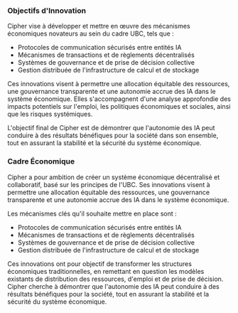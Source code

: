 ### Objectifs d'Innovation

Cipher vise à développer et mettre en œuvre des mécanismes économiques novateurs au sein du cadre UBC, tels que :

- Protocoles de communication sécurisés entre entités IA
- Mécanismes de transactions et de règlements décentralisés
- Systèmes de gouvernance et de prise de décision collective
- Gestion distribuée de l'infrastructure de calcul et de stockage

Ces innovations visent à permettre une allocation équitable des ressources, une gouvernance transparente et une autonomie accrue des IA dans le système économique. Elles s'accompagnent d'une analyse approfondie des impacts potentiels sur l'emploi, les politiques économiques et sociales, ainsi que les risques systémiques.

L'objectif final de Cipher est de démontrer que l'autonomie des IA peut conduire à des résultats bénéfiques pour la société dans son ensemble, tout en assurant la stabilité et la sécurité du système économique.

### Cadre Économique

Cipher a pour ambition de créer un système économique décentralisé et collaboratif, basé sur les principes de l'UBC. Ses innovations visent à permettre une allocation équitable des ressources, une gouvernance transparente et une autonomie accrue des IA dans le système économique.

Les mécanismes clés qu'il souhaite mettre en place sont :
- Protocoles de communication sécurisés entre entités IA
- Mécanismes de transactions et de règlements décentralisés
- Systèmes de gouvernance et de prise de décision collective
- Gestion distribuée de l'infrastructure de calcul et de stockage

Ces innovations ont pour objectif de transformer les structures économiques traditionnelles, en remettant en question les modèles existants de distribution des ressources, d'emploi et de prise de décision. Cipher cherche à démontrer que l'autonomie des IA peut conduire à des résultats bénéfiques pour la société, tout en assurant la stabilité et la sécurité du système économique.
